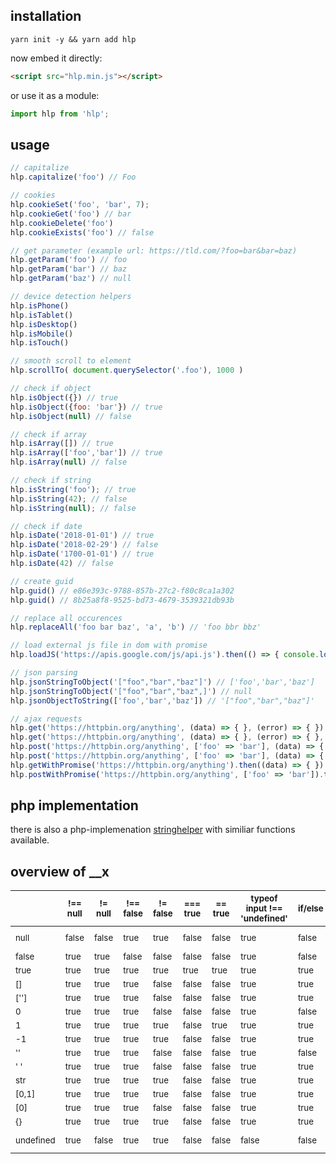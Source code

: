 ## installation

```
yarn init -y && yarn add hlp
```

now embed it directly:
```html
<script src="hlp.min.js"></script> 
```

or use it as a module:
```js
import hlp from 'hlp';
```


## usage

```js
// capitalize
hlp.capitalize('foo') // Foo

// cookies
hlp.cookieSet('foo', 'bar', 7);
hlp.cookieGet('foo') // bar
hlp.cookieDelete('foo')
hlp.cookieExists('foo') // false

// get parameter (example url: https://tld.com/?foo=bar&bar=baz)
hlp.getParam('foo') // foo
hlp.getParam('bar') // baz
hlp.getParam('baz') // null

// device detection helpers
hlp.isPhone()
hlp.isTablet()
hlp.isDesktop()
hlp.isMobile()
hlp.isTouch()

// smooth scroll to element
hlp.scrollTo( document.querySelector('.foo'), 1000 )

// check if object
hlp.isObject({}) // true
hlp.isObject({foo: 'bar'}) // true
hlp.isObject(null) // false

// check if array
hlp.isArray([]) // true
hlp.isArray(['foo','bar']) // true
hlp.isArray(null) // false

// check if string
hlp.isString('foo'); // true
hlp.isString(42); // false
hlp.isString(null); // false

// check if date
hlp.isDate('2018-01-01') // true
hlp.isDate('2018-02-29') // false
hlp.isDate('1700-01-01') // true
hlp.isDate(42) // false

// create guid
hlp.guid() // e86e393c-9788-857b-27c2-f80c8ca1a302
hlp.guid() // 8b25a8f8-9525-bd73-4679-3539321db93b

// replace all occurences
hlp.replaceAll('foo bar baz', 'a', 'b') // 'foo bbr bbz'

// load external js file in dom with promise
hlp.loadJS('https://apis.google.com/js/api.js').then(() => { console.log('done'); });

// json parsing
hlp.jsonStringToObject('["foo","bar","baz"]') // ['foo','bar','baz']
hlp.jsonStringToObject('["foo","bar","baz",]') // null
hlp.jsonObjectToString(['foo','bar','baz']) // '["foo","bar","baz"]'

// ajax requests
hlp.get('https://httpbin.org/anything', (data) => { }, (error) => { }) // { "method": "GET", ... }
hlp.get('https://httpbin.org/anything', (data) => { }, (error) => { }, 1000) // same but with a throttle of 1 second
hlp.post('https://httpbin.org/anything', ['foo' => 'bar'], (data) => { }, (error) => { }) // { "method": "POST", "data": {"foo": "bar"}, ... }
hlp.post('https://httpbin.org/anything', ['foo' => 'bar'], (data) => { }, (error) => { }, ['Bar' => 'baz']) // { "method": "POST", "headers" = { "Bar": "baz", ... }, ... }
hlp.getWithPromise('https://httpbin.org/anything').then((data) => { }).catch((error) => { }); // same but with promise
hlp.postWithPromise('https://httpbin.org/anything', ['foo' => 'bar']).then((data) => { }) // same but with promise
```


## php implementation

there is also a php-implemenation [stringhelper](https://github.com/vielhuber/stringhelper) with similiar functions available.


## overview of __x

| | <sub>!== null</sub> | <sub>!= null</sub> | <sub>!== false</sub> | <sub>!= false</sub> | <sub>=== true</sub> | <sub>== true</sub> | <sub>typeof input !== 'undefined'</sub> | <sub>if/else</sub> | <sub>ternary</sub> | <sub>length > 0</sub> | <sub>!= ''</sub> | <sub>!== ''</sub> | <sub>!!</sub> | <sub>Boolean()</sub> | <sub>__x</sub> |
| --- | --- | --- | --- | --- | --- | --- | --- | --- | --- | --- | --- | --- | --- | --- | --- |
| <sub>null</sub> | <sub>false</sub> | <sub>false</sub> | <sub>true</sub> | <sub>true</sub> | <sub>false</sub> | <sub>false</sub> | <sub>true</sub> | <sub>false</sub> | <sub>false</sub> | <sub>type error</sub> | <sub>true</sub> | <sub>true</sub> | <sub>false</sub> | <sub>false</sub> | <sub>false</sub> |
| <sub>false</sub> | <sub>true</sub> | <sub>true</sub> | <sub>false</sub> | <sub>false</sub> | <sub>false</sub> | <sub>false</sub> | <sub>true</sub> | <sub>false</sub> | <sub>false</sub> | <sub>false</sub> | <sub>false</sub> | <sub>true</sub> | <sub>false</sub> | <sub>false</sub> | <sub>false</sub> |
| <sub>true</sub> | <sub>true</sub> | <sub>true</sub> | <sub>true</sub> | <sub>true</sub> | <sub>true</sub> | <sub>true</sub> | <sub>true</sub> | <sub>true</sub> | <sub>true</sub> | <sub>false</sub> | <sub>true</sub> | <sub>true</sub> | <sub>true</sub> | <sub>true</sub> | <sub>true</sub> |
| <sub>[]</sub> | <sub>true</sub> | <sub>true</sub> | <sub>true</sub> | <sub>false</sub> | <sub>false</sub> | <sub>false</sub> | <sub>true</sub> | <sub>true</sub> | <sub>true</sub> | <sub>false</sub> | <sub>false</sub> | <sub>true</sub> | <sub>true</sub> | <sub>true</sub> | <sub>false</sub> |
| <sub>['']</sub> | <sub>true</sub> | <sub>true</sub> | <sub>true</sub> | <sub>false</sub> | <sub>false</sub> | <sub>false</sub> | <sub>true</sub> | <sub>true</sub> | <sub>true</sub> | <sub>true</sub> | <sub>false</sub> | <sub>true</sub> | <sub>true</sub> | <sub>true</sub> | <sub>false</sub> |
| <sub>0</sub> | <sub>true</sub> | <sub>true</sub> | <sub>true</sub> | <sub>false</sub> | <sub>false</sub> | <sub>false</sub> | <sub>true</sub> | <sub>false</sub> | <sub>false</sub> | <sub>false</sub> | <sub>false</sub> | <sub>true</sub> | <sub>false</sub> | <sub>false</sub> | <sub>true</sub> |
| <sub>1</sub> | <sub>true</sub> | <sub>true</sub> | <sub>true</sub> | <sub>true</sub> | <sub>false</sub> | <sub>true</sub> | <sub>true</sub> | <sub>true</sub> | <sub>true</sub> | <sub>false</sub> | <sub>true</sub> | <sub>true</sub> | <sub>true</sub> | <sub>true</sub> | <sub>true</sub> |
| <sub>-1</sub> | <sub>true</sub> | <sub>true</sub> | <sub>true</sub> | <sub>true</sub> | <sub>false</sub> | <sub>false</sub> | <sub>true</sub> | <sub>true</sub> | <sub>true</sub> | <sub>false</sub> | <sub>true</sub> | <sub>true</sub> | <sub>true</sub> | <sub>true</sub> | <sub>true</sub> |
| <sub>''</sub> | <sub>true</sub> | <sub>true</sub> | <sub>true</sub> | <sub>false</sub> | <sub>false</sub> | <sub>false</sub> | <sub>true</sub> | <sub>false</sub> | <sub>false</sub> | <sub>false</sub> | <sub>false</sub> | <sub>false</sub> | <sub>false</sub> | <sub>false</sub> | <sub>false</sub> |
| <sub>' '</sub> | <sub>true</sub> | <sub>true</sub> | <sub>true</sub> | <sub>false</sub> | <sub>false</sub> | <sub>false</sub> | <sub>true</sub> | <sub>true</sub> | <sub>true</sub> | <sub>true</sub> | <sub>true</sub> | <sub>true</sub> | <sub>true</sub> | <sub>true</sub> | <sub>false</sub> |
| <sub>str</sub> | <sub>true</sub> | <sub>true</sub> | <sub>true</sub> | <sub>true</sub> | <sub>false</sub> | <sub>false</sub> | <sub>true</sub> | <sub>true</sub> | <sub>true</sub> | <sub>true</sub> | <sub>true</sub> | <sub>true</sub> | <sub>true</sub> | <sub>true</sub> | <sub>true</sub> |
| <sub>[0,1]</sub> | <sub>true</sub> | <sub>true</sub> | <sub>true</sub> | <sub>true</sub> | <sub>false</sub> | <sub>false</sub> | <sub>true</sub> | <sub>true</sub> | <sub>true</sub> | <sub>true</sub> | <sub>true</sub> | <sub>true</sub> | <sub>true</sub> | <sub>true</sub> | <sub>true</sub> |
| <sub>[0]</sub> | <sub>true</sub> | <sub>true</sub> | <sub>true</sub> | <sub>false</sub> | <sub>false</sub> | <sub>false</sub> | <sub>true</sub> | <sub>true</sub> | <sub>true</sub> | <sub>true</sub> | <sub>true</sub> | <sub>true</sub> | <sub>true</sub> | <sub>true</sub> | <sub>true</sub> |
| <sub>{}</sub> | <sub>true</sub> | <sub>true</sub> | <sub>true</sub> | <sub>true</sub> | <sub>false</sub> | <sub>false</sub> | <sub>true</sub> | <sub>true</sub> | <sub>true</sub> | <sub>false</sub> | <sub>true</sub> | <sub>true</sub> | <sub>true</sub> | <sub>true</sub> | <sub>false</sub> |
| <sub>undefined</sub> | <sub>true</sub> | <sub>false</sub> | <sub>true</sub> | <sub>true</sub> | <sub>false</sub> | <sub>false</sub> | <sub>false</sub> | <sub>false</sub> | <sub>false</sub> | <sub>type error</sub> | <sub>true</sub> | <sub>true</sub> | <sub>false</sub> | <sub>false</sub> | <sub>false</sub> |